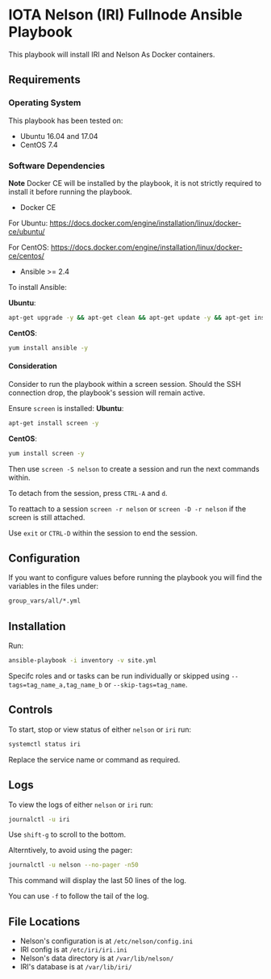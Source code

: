 # IOTA Nelson (IRI) Fullnode Ansible Playbook

This playbook will install IRI and Nelson As Docker containers.


## Requirements


### Operating System
This playbook has been tested on:

* Ubuntu 16.04 and 17.04
* CentOS 7.4

### Software Dependencies

**Note** Docker CE will be installed by the playbook, it is not strictly required to install it before running the playbook.

* Docker CE

For Ubuntu: https://docs.docker.com/engine/installation/linux/docker-ce/ubuntu/

For CentOS: https://docs.docker.com/engine/installation/linux/docker-ce/centos/ 

* Ansible >= 2.4

To install Ansible:

**Ubuntu**:

```sh
apt-get upgrade -y && apt-get clean && apt-get update -y && apt-get install software-properties-common -y && apt-add-repository ppa:ansible/ansible -y && apt-get update -y && apt-get install ansible -y
```

**CentOS**:

```sh
yum install ansible -y
```

#### Consideration
Consider to run the playbook within a screen session. Should the SSH connection drop, the playbook's session will remain active.

Ensure `screen` is installed:
**Ubuntu**:
```sh
apt-get install screen -y
```

**CentOS**:
```sh
yum install screen -y
```

Then use `screen -S nelson` to create a session and run the next commands within.

To detach from the session, press `CTRL-A` and `d`.

To reattach to a session `screen -r nelson` or `screen -D -r nelson` if the screen is still attached.

Use `exit` or `CTRL-D` within the session to end the session.

## Configuration

If you want to configure values before running the playbook you will find the variables in the files under:
```sh
group_vars/all/*.yml
```

## Installation

Run:
```sh
ansible-playbook -i inventory -v site.yml
```

Specifc roles and or tasks can be run individually or skipped using `--tags=tag_name_a,tag_name_b` or `--skip-tags=tag_name`.


## Controls

To start, stop or view status of either `nelson` or `iri` run:

```sh
systemctl status iri
```

Replace the service name or command as required.

## Logs

To view the logs of either `nelson` or `iri` run:

```sh
journalctl -u iri
```

Use `shift-g` to scroll to the bottom.

Alterntively, to avoid using the pager:
```sh
journalctl -u nelson --no-pager -n50
```

This command will display the last 50 lines of the log.

You can use `-f` to follow the tail of the log.

## File Locations

* Nelson's configuration is at `/etc/nelson/config.ini`
* IRI config is at `/etc/iri/iri.ini`
* Nelson's data directory is at `/var/lib/nelson/`
* IRI's database is at `/var/lib/iri/`

